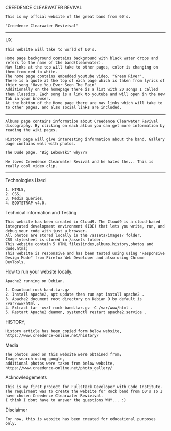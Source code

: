 CREEDENCE CLEARWATER REVIVAL

    This is my offcial website of the great band from 60's.

    "Creedence Clearwater Revivival"

***************************************************************************************************************************************************************************

UX

    This website will take to world of 60's. 

    Home page background contains background with black water drops and refers to the name of the band(Clearwater). 
    Nav links at the top will take to other pages, color is changing on them from red to white.  
    The home page contains embedded youtube video, "Green River".
    There is a quote at the top of each page which is taken from lyrics of thier song "Have You Ever Seen The Rain"
    Additionally on the homepage there is a list with 20 songs I called them Classics. Each song is a link to youtube and will open in the new Tab in your browser.
    At the botton of the Home page there are nav links which will take to to other pages, and also social links are included.

***************************************************************************************************************************************************************************

    Albums page contains information about Creedence Clearwater Revival discography. By clicking on each album you can get more information by reading the wiki pages.

    History page will give interesting information about the band. Gallery page contains wall with photos.

    The Dude page. "Big Lebowski" why???

    He loves Creedence Clearwater Revival and he hates the... This is really cool video clip.

****************************************************************************************************************************************************************************

Technologies Used

    1. HTML5,
    2. CSS,
    3, Media queries,
    4. BOOTSTRAP v4.0.

Technical information and Testing

    This website has been created in Cloud9. The Cloud9 is a cloud-based integrated development environment (IDE) that lets you write, run, and debug your code with just a browser.
    All photos are stored locally in the /assets/images/ folder.
    CSS stylesheet is stored in /assets folder.
    This website contain 5 HTML files(index,albums,history,photos and dude.html)
    This website is responsive and has been tested using using "Responsive Design Mode" from Firefox Web Developer and also using Chrome DevTools.

How to run your website locally.

    Apache2 running on Debian.

    1. Download rock-band.tar.gz
    2. Install apache2, apt update then run apt install apache2 .
    3. Apache2 document root directory on Debian 9 by default is /var/www/html .
    4. Extract tar -xvzf rock-band.tar.gz -C /var/www/html .
    5. Restart Apache2 deamon, systemctl restart apache2.service .

HISTORY,

    History article has been copied form below website,
    https://www.creedence-online.net/history/



Media

    The photos used on this website were obtained from;
    Image search using google,
    additional photos were taken from below website,
    https://www.creedence-online.net/photo_gallery/
    
Acknowledgements

    This is my first project for Fullstack Developer with Code Institute. The requirment was to create the website for Rock band from 60's so I have chosen Creedence Clearwater Revivival.
    I think I dont have to answer the questions WHY... :)

Disclaimer

    For now, this is website has been created for educational purposes only.